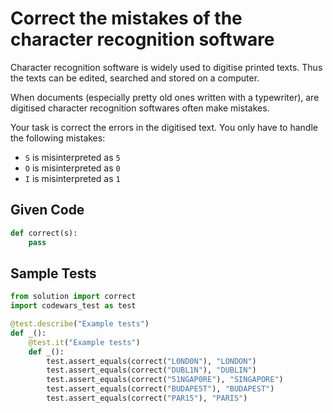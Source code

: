 # Correct the mistakes of the character recognition software

Character recognition software is widely used to digitise printed texts. Thus the texts can be edited, searched and stored on a computer.

When documents (especially pretty old ones written with a typewriter), are digitised character recognition softwares often make mistakes.

Your task is correct the errors in the digitised text. You only have to handle the following mistakes:

* ```S``` is misinterpreted as ```5```
* ```O``` is misinterpreted as ```0```
* ```I``` is misinterpreted as ```1```

## Given Code

```python
def correct(s):
    pass
```

## Sample Tests

```python
from solution import correct
import codewars_test as test

@test.describe("Example tests")
def _():
    @test.it("Example tests")
    def _():
        test.assert_equals(correct("L0ND0N"), "LONDON")
        test.assert_equals(correct("DUBL1N"), "DUBLIN")
        test.assert_equals(correct("51NGAP0RE"), "SINGAPORE")
        test.assert_equals(correct("BUDAPE5T"), "BUDAPEST")
        test.assert_equals(correct("PAR15"), "PARIS")
```
